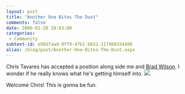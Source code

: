 ```yaml
---
layout: post
title: "Another One Bites The Dust"
comments: false
date: 2006-01-28 20:03:00
categories:
 - Community
subtext-id: e98d7aad-9ff9-47b1-b822-117960154490
alias: /blog/post/Another-One-Bites-The-Dust.aspx
---
```



Chris Tavares has accepted a position along side me and [Brad Wilson](http://www.agileprogrammer.com/dotnetguy). I wonder if he really knows what he's getting himself into. ![](http://www.peterprovost.org/Files/smile1.gif)

Welcome Chris! This is gonna be fun.
